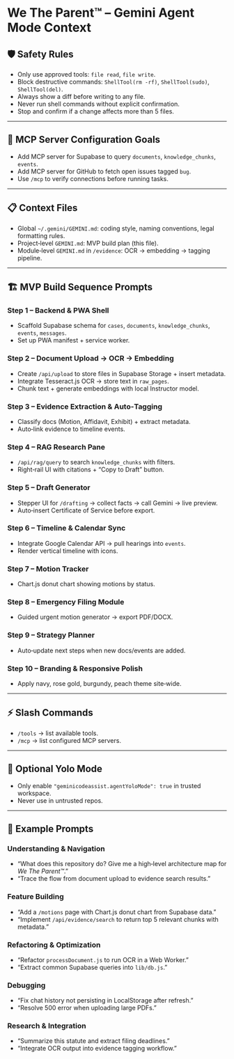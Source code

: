# We The Parent™ – Gemini Agent Mode Context

## 🛡 Safety Rules
- Only use approved tools: `file read`, `file write`.
- Block destructive commands: `ShellTool(rm -rf)`, `ShellTool(sudo)`, `ShellTool(del)`.
- Always show a diff before writing to any file.
- Never run shell commands without explicit confirmation.
- Stop and confirm if a change affects more than 5 files.

---

## 📡 MCP Server Configuration Goals
- Add MCP server for Supabase to query `documents`, `knowledge_chunks`, `events`.
- Add MCP server for GitHub to fetch open issues tagged `bug`.
- Use `/mcp` to verify connections before running tasks.

---

## 📋 Context Files
- Global `~/.gemini/GEMINI.md`: coding style, naming conventions, legal formatting rules.
- Project‑level `GEMINI.md`: MVP build plan (this file).
- Module‑level `GEMINI.md` in `/evidence`: OCR → embedding → tagging pipeline.

---

## 🏗 MVP Build Sequence Prompts

### Step 1 – Backend & PWA Shell
- Scaffold Supabase schema for `cases`, `documents`, `knowledge_chunks`, `events`, `messages`.
- Set up PWA manifest + service worker.

### Step 2 – Document Upload → OCR → Embedding
- Create `/api/upload` to store files in Supabase Storage + insert metadata.
- Integrate Tesseract.js OCR → store text in `raw_pages`.
- Chunk text + generate embeddings with local Instructor model.

### Step 3 – Evidence Extraction & Auto‑Tagging
- Classify docs (Motion, Affidavit, Exhibit) + extract metadata.
- Auto‑link evidence to timeline events.

### Step 4 – RAG Research Pane
- `/api/rag/query` to search `knowledge_chunks` with filters.
- Right‑rail UI with citations + “Copy to Draft” button.

### Step 5 – Draft Generator
- Stepper UI for `/drafting` → collect facts → call Gemini → live preview.
- Auto‑insert Certificate of Service before export.

### Step 6 – Timeline & Calendar Sync
- Integrate Google Calendar API → pull hearings into `events`.
- Render vertical timeline with icons.

### Step 7 – Motion Tracker
- Chart.js donut chart showing motions by status.

### Step 8 – Emergency Filing Module
- Guided urgent motion generator → export PDF/DOCX.

### Step 9 – Strategy Planner
- Auto‑update next steps when new docs/events are added.

### Step 10 – Branding & Responsive Polish
- Apply navy, rose gold, burgundy, peach theme site‑wide.

---

## ⚡ Slash Commands
- `/tools` → list available tools.
- `/mcp` → list configured MCP servers.

---

## 🚀 Optional Yolo Mode
- Only enable `"geminicodeassist.agentYoloMode": true` in trusted workspace.
- Never use in untrusted repos.

---

## 🎯 Example Prompts

### Understanding & Navigation
- “What does this repository do? Give me a high‑level architecture map for *We The Parent™*.”
- “Trace the flow from document upload to evidence search results.”

### Feature Building
- “Add a `/motions` page with Chart.js donut chart from Supabase data.”
- “Implement `/api/evidence/search` to return top 5 relevant chunks with metadata.”

### Refactoring & Optimization
- “Refactor `processDocument.js` to run OCR in a Web Worker.”
- “Extract common Supabase queries into `lib/db.js`.”

### Debugging
- “Fix chat history not persisting in LocalStorage after refresh.”
- “Resolve 500 error when uploading large PDFs.”

### Research & Integration
- “Summarize this statute and extract filing deadlines.”
- “Integrate OCR output into evidence tagging workflow.”
